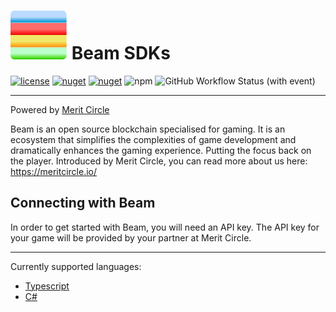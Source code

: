 # ![Beam logo](icon.jpg) Beam SDKs
[![license](https://img.shields.io/badge/License-GPLv3-blue)](./LICENSE)
[![nuget](https://img.shields.io/nuget/v/BeamAutomationClient)](https://www.nuget.org/packages/BeamAutomationClient)
[![nuget](https://img.shields.io/nuget/v/BeamPlayerClient)](https://www.nuget.org/packages/BeamPlayerClient)
![npm](https://img.shields.io/npm/v/%40onbeam%2Fnode)
![GitHub Workflow Status (with event)](https://img.shields.io/github/actions/workflow/status/Merit-Circle/beam-sdk/publish.yml)

---
Powered by [Merit Circle](https://meritcircle.io/)

Beam is an open source blockchain specialised for gaming. It is an ecosystem that simplifies the complexities of game development and dramatically enhances the gaming experience. Putting the focus back on the player.
Introduced by Merit Circle, you can read more about us here: https://meritcircle.io/

## Connecting with Beam
In order to get started with Beam, you will need an API key. The API key for your game will be provided by your partner at Merit Circle.


---
Currently supported languages:
- [Typescript](./automation-api-clients/typescript-node/README.md)
- [C#](./automation-api-clients/csharp/README.md)